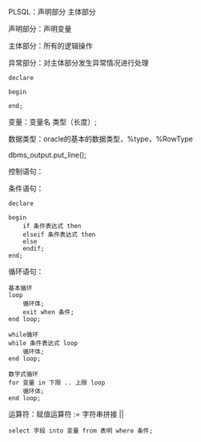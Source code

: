 PLSQL：声明部分	主体部分		

声明部分：声明变量

主体部分：所有的逻辑操作

异常部分：对主体部分发生异常情况进行处理

```
declare

begin

end;
```

变量：变量名 类型（长度）;

数据类型：oracle的基本的数据类型，%type，%RowType

dbms_output.put_line();

控制语句：

条件语句：

```
declare

begin
	if 条件表达式 then 
	elseif 条件表达式 then
	else
	endif;
end;
```

循环语句：

```
基本循环
loop
	循环体;
	exit when 条件;
end loop;
```

```
while循环
while 条件表达式 loop
	循环体;
end loop;
```

```
数字式循环
for 变量 in 下限 .. 上限 loop
	循环体;
end loop;
```

运算符：赋值运算符  := 		字符串拼接  ||



```
select 字段 into 变量 from 表明 where 条件;
```


